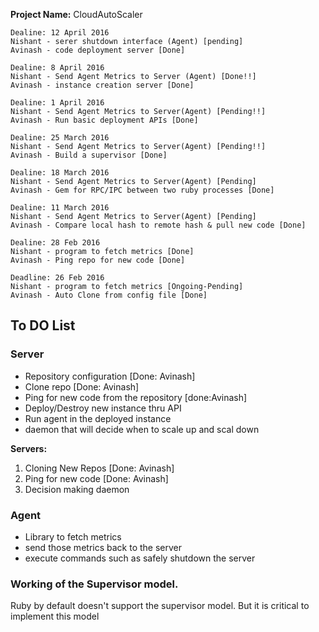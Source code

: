 **Project Name:** CloudAutoScaler


```
Dealine: 12 April 2016
Nishant - serer shutdown interface (Agent) [pending]
Avinash - code deployment server [Done]
```

```
Dealine: 8 April 2016
Nishant - Send Agent Metrics to Server (Agent) [Done!!]
Avinash - instance creation server [Done]
```

```
Dealine: 1 April 2016
Nishant - Send Agent Metrics to Server(Agent) [Pending!!]
Avinash - Run basic deployment APIs [Done]
```

```
Dealine: 25 March 2016
Nishant - Send Agent Metrics to Server(Agent) [Pending!!]
Avinash - Build a supervisor [Done]
```

```
Dealine: 18 March 2016
Nishant - Send Agent Metrics to Server(Agent) [Pending]
Avinash - Gem for RPC/IPC between two ruby processes [Done]
```

```
Dealine: 11 March 2016
Nishant - Send Agent Metrics to Server(Agent) [Pending]
Avinash - Compare local hash to remote hash & pull new code [Done]
```

```
Dealine: 28 Feb 2016
Nishant - program to fetch metrics [Done] 
Avinash - Ping repo for new code [Done]
```

```
Deadline: 26 Feb 2016
Nishant - program to fetch metrics [Ongoing-Pending]
Avinash - Auto Clone from config file [Done]
````



## To DO List
### Server
- Repository configuration [Done: Avinash]
- Clone repo [Done: Avinash]
- Ping for new code from the repository [done:Avinash]
- Deploy/Destroy new instance thru API
- Run agent in the deployed instance
- daemon that will decide when to scale up and scal down

**Servers:**
1. Cloning New Repos [Done: Avinash]
2. Ping for new code [Done: Avinash]
3. Decision making daemon

### Agent
- Library to fetch metrics
- send those metrics back to the server
- execute commands such as safely shutdown the server


### Working of the Supervisor model.
Ruby by default doesn't support the supervisor model. But it is critical to implement this model
